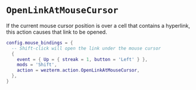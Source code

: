 # `OpenLinkAtMouseCursor`

If the current mouse cursor position is over a cell that contains
a hyperlink, this action causes that link to be opened.

```lua
config.mouse_bindings = {
  -- Shift-click will open the link under the mouse cursor
  {
    event = { Up = { streak = 1, button = 'Left' } },
    mods = 'Shift',
    action = wezterm.action.OpenLinkAtMouseCursor,
  },
}
```
